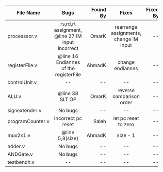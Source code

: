| File Name         |       Bugs         |  Found By |          Fixes         |  Fixed By |
|-------------------|:------------------:|----------:|:----------------------:|----------:|
| processsor.v      | rs,rd,rt assignment, @line 27 IM input incorrect|     OmarK |  rearrange assignments, change IM input |        -- |
| registerFile.v    |@line 16 Endiannes of the registerFile   |        AhmadK |           change endiannes      |        -- |
| controlUnit.v     |         --         |        -- |            --          |        -- |
| ALU.v             |  @line 38 SLT OP   |      OmarK|reverse comparison order|        -- |
| signextender.v    |      No bugs       |        -- |            --          |        -- |
| programCounter.v  | incorrect pc reset |     Saleh |   let pc reset to zero |        -- |
| mux2x1.v          | @line 5,8(size)    |   AhmadK  |        size - 1        |        -- |
| adder.v           |      No bugs       |        -- |            --          |        -- |
| ANDGate.v         |      No bugs       |        -- |            --          |        -- |
| testbench.v       |         --         |        -- |            --          |        -- |
